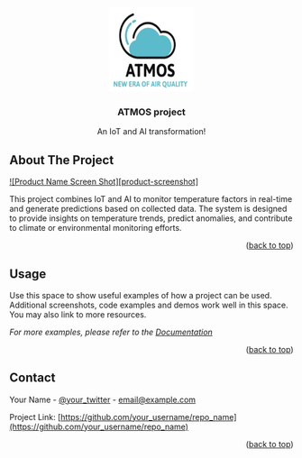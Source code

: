 <!-- PROJECT LOGO -->
<br />
<div align="center">
  <a href="https://github.com/othneildrew/Best-README-Template">
    <img src="logo.png" alt="Logo" width="150" height="150">
  </a>

  <h3 align="center">ATMOS project</h3>

  <p align="center">
    An IoT and AI transformation!
  </p>
</div>




<!-- ABOUT THE PROJECT -->
## About The Project

[![Product Name Screen Shot][product-screenshot]](https://example.com)

This project combines IoT and AI to monitor temperature factors in real-time and generate predictions based on collected data. The system is designed to provide insights on temperature trends, predict anomalies, and contribute to climate or environmental monitoring efforts.

<p align="right">(<a href="#readme-top">back to top</a>)</p>






<!-- USAGE EXAMPLES -->
## Usage

Use this space to show useful examples of how a project can be used. Additional screenshots, code examples and demos work well in this space. You may also link to more resources.

_For more examples, please refer to the [Documentation](https://example.com)_

<p align="right">(<a href="#readme-top">back to top</a>)</p>


<!-- CONTACT -->
## Contact

Your Name - [@your_twitter](https://twitter.com/your_username) - email@example.com

Project Link: [https://github.com/your_username/repo_name](https://github.com/your_username/repo_name)

<p align="right">(<a href="#readme-top">back to top</a>)</p>

